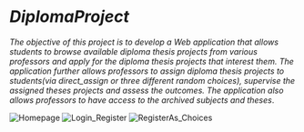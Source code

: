 # _DiplomaProject_

_The objective of this project is to develop a Web application that allows students to browse available
diploma thesis projects from various professors and apply for the diploma thesis projects that interest 
them. The application further allows professors to assign diploma thesis projects to students(via direct_assign or  three different random choices), supervise 
the assigned theses projects and assess the outcomes. The application also allows professors to have access to the archived subjects and theses_. 


![Homepage](https://github.com/GeorgeTouralias/DiplomaProject/assets/115742875/e87e08a6-dddc-41bd-82f9-1cc244306501)
![Login_Register](https://github.com/GeorgeTouralias/DiplomaProject/assets/115742875/de2628ed-1d84-4918-85a6-0dd4cabfa123)
![RegisterAs_Choices](https://github.com/GeorgeTouralias/DiplomaProject/assets/115742875/4afb0b96-4534-4607-b7fb-b0804e15eb9b)
